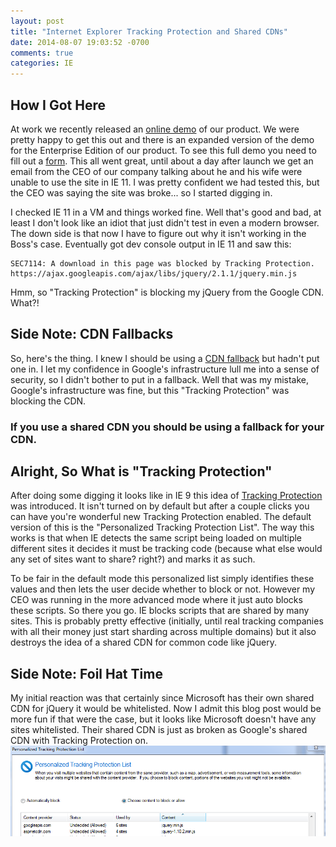 ```yaml
---
layout: post
title: "Internet Explorer Tracking Protection and Shared CDNs"
date: 2014-08-07 19:03:52 -0700
comments: true
categories: IE
---
```


## How I Got Here
At work we recently released an [online demo](https://de.demo.extrahop.com/extrahop/) of our product. We were pretty
happy to get this out and there is an expanded version of the demo for the Enterprise Edition of our product. To see
this full demo you need to fill out a [form](http://www.extrahop.com/enterprise/start/).  This all went great, until
about a day after launch we get an email from the CEO of our company talking about he and his wife were unable to use
the site in IE 11. I was pretty confident we had tested this, but the CEO was saying the site was broke... so I
started digging in.

I checked IE 11 in a VM and things worked fine. Well that's good and bad, at least I don't look like an idiot that just 
didn't test in even a modern browser. The down side is that now I have to figure out why it isn't working in the Boss's 
case. Eventually got dev console output in IE 11 and saw this:

```
SEC7114: A download in this page was blocked by Tracking Protection.  https://ajax.googleapis.com/ajax/libs/jquery/2.1.1/jquery.min.js
```

Hmm, so "Tracking Protection" is blocking my jQuery from the Google CDN. What?!

## Side Note: CDN Fallbacks
So, here's the thing. I knew I should be using a
[CDN fallback](http://www.hanselman.com/blog/CDNsFailButYourScriptsDontHaveToFallbackFromCDNToLocalJQuery.aspx) but
hadn't put one in.  I let my confidence in Google's infrastructure lull me into a sense of security, so I didn't
bother to put in a fallback. Well that was my mistake, Google's infrastructure was fine, but this "Tracking
Protection" was blocking the CDN.

### If you use a shared CDN you should be using a fallback for your CDN.

## Alright, So What is "Tracking Protection"
After doing some digging it looks like in IE 9 this idea of
[Tracking Protection](http://windows.microsoft.com/en-us/internet-explorer/products/ie-9/features/tracking-protection)
was introduced. It isn't turned on by default but after a couple clicks you can have you're wonderful new Tracking 
Protection enabled. The default version of this is the "Personalized Tracking Protection List". The way this works is 
that when IE detects the same script being loaded on multiple different sites it decides it must be tracking code 
(because what else would any set of sites want to share? right?) and marks it as such.

To be fair in the default mode this personalized list simply identifies these values and then lets the user decide 
whether to block or not. However my CEO was running in the more advanced mode where it just auto blocks these scripts. 
So there you go. IE blocks scripts that are shared by many sites. This is probably pretty effective (initially, until 
real tracking companies with all their money just start sharding across multiple domains) but it also destroys the idea 
of a shared CDN for common code like jQuery.

## Side Note: Foil Hat Time
My initial reaction was that certainly since Microsoft has their own shared CDN for jQuery it would be whitelisted. Now 
I admit this blog post would be more fun if that were the case, but it looks like Microsoft doesn't have any sites 
whitelisted. Their shared CDN is just as broken as Google's shared CDN with Tracking Protection on.
![IE Blocking Shared CDN Files](/images/ie-blocking-cdns.png)
